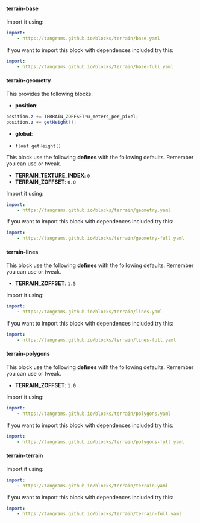 

#### terrain-base [<i class='fa fa-github' aria-hidden='true'></i>](https://github.com/tangrams/blocks/tree/gh-pages//terrain/base.yaml)


Import it using:

```yaml
import:
    - https://tangrams.github.io/blocks/terrain/base.yaml
```




If you want to import this block with dependences included try this:

```yaml
import:
    - https://tangrams.github.io/blocks/terrain/base-full.yaml
```




#### terrain-geometry [<i class='fa fa-github' aria-hidden='true'></i>](https://github.com/tangrams/blocks/tree/gh-pages//terrain/geometry.yaml)
This provides the following blocks:

- **position**:

```glsl
position.z += TERRAIN_ZOFFSET*u_meters_per_pixel;
position.z += getHeight();
```


- **global**:
 + `float getHeight() `

This block use the following **defines** with the following defaults. Remember you can use or tweak.
 - **TERRAIN_TEXTURE_INDEX**: ```0```
 - **TERRAIN_ZOFFSET**: ```0.0```


Import it using:

```yaml
import:
    - https://tangrams.github.io/blocks/terrain/geometry.yaml
```




If you want to import this block with dependences included try this:

```yaml
import:
    - https://tangrams.github.io/blocks/terrain/geometry-full.yaml
```




#### terrain-lines [<i class='fa fa-github' aria-hidden='true'></i>](https://github.com/tangrams/blocks/tree/gh-pages//terrain/lines.yaml)


This block use the following **defines** with the following defaults. Remember you can use or tweak.
 - **TERRAIN_ZOFFSET**: ```1.5```


Import it using:

```yaml
import:
    - https://tangrams.github.io/blocks/terrain/lines.yaml
```




If you want to import this block with dependences included try this:

```yaml
import:
    - https://tangrams.github.io/blocks/terrain/lines-full.yaml
```




#### terrain-polygons [<i class='fa fa-github' aria-hidden='true'></i>](https://github.com/tangrams/blocks/tree/gh-pages//terrain/polygons.yaml)


This block use the following **defines** with the following defaults. Remember you can use or tweak.
 - **TERRAIN_ZOFFSET**: ```1.0```


Import it using:

```yaml
import:
    - https://tangrams.github.io/blocks/terrain/polygons.yaml
```




If you want to import this block with dependences included try this:

```yaml
import:
    - https://tangrams.github.io/blocks/terrain/polygons-full.yaml
```




#### terrain-terrain [<i class='fa fa-github' aria-hidden='true'></i>](https://github.com/tangrams/blocks/tree/gh-pages//terrain/terrain.yaml)


Import it using:

```yaml
import:
    - https://tangrams.github.io/blocks/terrain/terrain.yaml
```




If you want to import this block with dependences included try this:

```yaml
import:
    - https://tangrams.github.io/blocks/terrain/terrain-full.yaml
```


